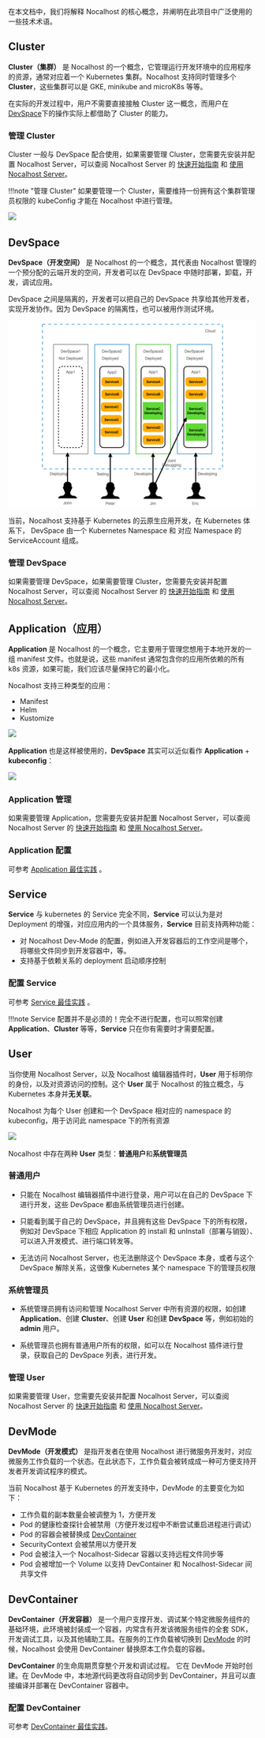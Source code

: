 在本文档中，我们将解释 Nocalhost 的核心概念，并阐明在此项目中广泛使用的一些技术术语。

## Cluster

**Cluster（集群）** 是 Nocalhost 的一个概念，它管理运行开发环境中的应用程序的资源，通常对应着一个 Kubernetes 集群。Nocalhost 支持同时管理多个 **Cluster**，这些集群可以是 GKE, minikube and microK8s 等等。

在实际的开发过程中，用户不需要直接接触 Cluster 这一概念，而用户在 [DevSpace](#devspace)下的操作实际上都借助了 Cluster 的能力。

### 管理 Cluster 

Cluster 一般与 DevSpace 配合使用，如果需要管理 Cluster，您需要先安装并配置 Nocalhost Server，可以查阅 Nocalhost Server 的 [快速开始指南]() 和 [使用 Nocalhost Server]()。

!!!note "管理 Cluster"
    如果要管理一个 Cluster，需要维持一份拥有这个集群管理员权限的 kubeConfig 才能在 Nocalhost 中进行管理。

[![](../assets/images/concept/cluster.png)](../assets/images/concept/cluster.png)

## DevSpace

**DevSpace（开发空间）** 是 Nocalhost 的一个概念，其代表由 Nocalhost 管理的一个预分配的云端开发的空间，开发者可以在 DevSpace 中随时部署，卸载，开发，调试应用。

DevSpace 之间是隔离的，开发者可以把自己的 DevSpace 共享给其他开发者，实现开发协作。因为 DevSpace 的隔离性，也可以被用作测试环境。

[![](../assets/images/concept/devspace-concept.png)](../assets/images/concept/devspace-concept.png)

当前，Nocalhost 支持基于 Kubernetes 的云原生应用开发，在 Kubernetes 体系下， DevSpace 由一个 Kubernetes Namespace 和 对应 Namespace 的 ServiceAccount 组成。

### 管理 DevSpace

如果需要管理 DevSpace，如果需要管理 Cluster，您需要先安装并配置 Nocalhost Server，可以查阅 Nocalhost Server 的 [快速开始指南]() 和 [使用 Nocalhost Server]()。

## Application（应用）

**Application** 是 Nocalhost 的一个概念，它主要用于管理您想用于本地开发的一组 manifest 文件。也就是说，这些 manifest 通常包含你的应用所依赖的所有 k8s 资源，如果可能，我们应该尽量保持它的最小化。

Nocalhost 支持三种类型的应用：

* Manifest
* Helm
* Kustomize

[![](../assets/images/concept/manifest-and-kubeconfig.png)](../assets/images/concept/manifest-and-kubeconfig.png)

**Application** 也是这样被使用的，**DevSpace** 其实可以近似看作 **Application** + **kubeconfig**：

[![](../assets/images/concept/application-and-space.png)](../assets/images/concept/application-and-space.png)

### Application 管理

如果需要管理 Application，您需要先安装并配置 Nocalhost Server，可以查阅 Nocalhost Server 的 [快速开始指南]() 和 [使用 Nocalhost Server]()。

### Application 配置

可参考 [Application 最佳实践](./best-practice/application-best.md) 。

## Service

**Service** 与 kubernetes 的 Service 完全不同，**Service** 可以认为是对 Deployment 的增强，对应应用内的一个具体服务，**Service** 目前支持两种功能：

- 对 Nocalhost Dev-Mode 的配置，例如进入开发容器后的工作空间是哪个，将哪些文件同步到开发容器中，等。
- 支持基于依赖关系的 deployment 启动顺序控制

### 配置 Service

可参考 [Service 最佳实践](./best-practice/service-best) 。

!!!note
    Service 配置并不是必须的！完全不进行配置，也可以照常创建 **Application**、**Cluster** 等等，**Service** 只在你有需要时才需要配置。

## User

当你使用 Nocalhost Server，以及 Nocalhost 编辑器插件时，**User** 用于标明你的身份，以及对资源访问的控制。这个 **User** 属于 Nocalhost 的独立概念，与 Kubernetes 本身并**无关联**。

Nocalhost 为每个 User 创建和一个 DevSpace 相对应的 namespace 的 kubeconfig，用于访问此 namespace 下的所有资源

[![](../assets/images/concept/user-and-space.png)](../assets/images/concept/user-and-space.png)

Nocalhost 中存在两种  **User** 类型：**普通用户**和**系统管理员**

### 普通用户

- 只能在 Nocalhost 编辑器插件中进行登录，用户可以在自己的 DevSpace 下进行开发，这些 DevSpace 都由系统管理员进行创建。

- 只能看到属于自己的 DevSpace，并且拥有这些 DevSpace 下的所有权限，例如对 DevSpace 下相应 Application 的 install 和 unInstall（部署与销毁）、可以进入开发模式、进行端口转发等。

- 无法访问 Nocalhost Server，也无法删除这个 DevSpace 本身，或者与这个 DevSpace 解除关系，这很像 Kubernetes 某个 namespace 下的管理员权限

### 系统管理员

- 系统管理员拥有访问和管理 Nocalhost Server 中所有资源的权限，如创建 **Application**、创建 **Cluster**、创建 **User** 和创建 **DevSpace** 等，例如初始的 **admin** 用户。

- 系统管理员也拥有普通用户所有的权限，如可以在 Nocalhost 插件进行登录，获取自己的 DevSpace 列表，进行开发。

### 管理 User

如果需要管理 User，您需要先安装并配置 Nocalhost Server，可以查阅 Nocalhost Server 的 [快速开始指南]() 和 [使用 Nocalhost Server]()。

## DevMode

**DevMode（开发模式）** 是指开发者在使用 Nocalhost 进行微服务开发时，对应微服务工作负载的一个状态。在此状态下，工作负载会被转成成一种可方便支持开发者开发调试程序的模式。

当前 Nocalhost 基于 Kubernetes 的开发支持中，DevMode 的主要变化为如下：

- 工作负载的副本数量会被调整为 1，方便开发
- Pod 的健康检查探针会被禁用（方便开发过程中不断尝试重启进程进行调试）
- Pod 的容器会被替换成 [DevContainer](#devcontainer)
- SecurityContext 会被禁用以方便开发
- Pod 会被注入一个 Nocalhost-Sidecar 容器以支持远程文件同步等
- Pod 会被增加一个 Volume 以支持 DevContainer 和 Nocalhost-Sidecar 间共享文件

## DevContainer

**DevContainer（开发容器）** 是一个用户支撑开发、调试某个特定微服务组件的基础环境，此环境被封装成一个容器，内常含有开发该微服务组件的全套 SDK，开发调试工具，以及其他辅助工具。在服务的工作负载被切换到 [DevMode](#devmode) 的时候，Nocalhost 会使用 DevContainer 替换原本工作负载的容器。

**DevContainer** 的生命周期贯穿整个开发和调试过程。 它在 DevMode 开始时创建。在 DevMode 中，本地源代码更改将自动同步到 DevContainer，并且可以直接编译并部署在 DevContainer 容器中。 

### 配置 DevContainer

可参考  [DevContainer 最佳实践](./best-practice/devcontainer-best)。
